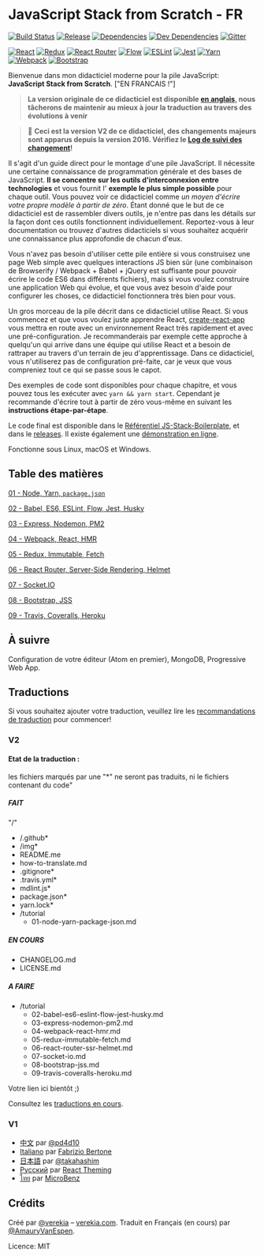 # JavaScript Stack from Scratch - FR

[![Build Status](https://travis-ci.org/verekia/js-stack-from-scratch.svg?branch=master)](https://travis-ci.org/verekia/js-stack-from-scratch)
[![Release](https://img.shields.io/github/release/verekia/js-stack-from-scratch.svg?style=flat-square)](https://github.com/verekia/js-stack-from-scratch/releases)
[![Dependencies](https://img.shields.io/david/verekia/js-stack-boilerplate.svg?style=flat-square)](https://david-dm.org/verekia/js-stack-boilerplate)
[![Dev Dependencies](https://img.shields.io/david/dev/verekia/js-stack-boilerplate.svg?style=flat-square)](https://david-dm.org/verekia/js-stack-boilerplate?type=dev)
[![Gitter](https://img.shields.io/gitter/room/js-stack-from-scratch/Lobby.svg?style=flat-square)](https://gitter.im/js-stack-from-scratch/)

[![React](/img/react-padded-90.png)](https://facebook.github.io/react/)
[![Redux](/img/redux-padded-90.png)](http://redux.js.org/)
[![React Router](/img/react-router-padded-90.png)](https://github.com/ReactTraining/react-router)
[![Flow](/img/flow-padded-90.png)](https://flowtype.org/)
[![ESLint](/img/eslint-padded-90.png)](http://eslint.org/)
[![Jest](/img/jest-padded-90.png)](https://facebook.github.io/jest/)
[![Yarn](/img/yarn-padded-90.png)](https://yarnpkg.com/)
[![Webpack](/img/webpack-padded-90.png)](https://webpack.github.io/)
[![Bootstrap](/img/bootstrap-padded-90.png)](http://getbootstrap.com/)

Bienvenue dans mon didacticiel moderne pour la pile JavaScript: **JavaScript Stack from Scratch**. ["EN FRANCAIS !"]
> **La version originale de ce didacticiel est disponible [en anglais](https://github.com/verekia/js-stack-from-scratch/), nous tâcherons de maintenir au mieux à jour la traduction au travers des évolutions à venir**

> 🎉 **Ceci est la version V2 de ce didacticiel, des changements majeurs sont apparus depuis la version 2016. Vérifiez le [Log de suivi des changement](/CHANGELOG.md)!**

Il s'agit d'un guide direct pour le montage d'une pile JavaScript. Il nécessite une certaine connaissance de programmation générale et des bases de JavaScript. **Il se concentre sur les outils d'interconnexion entre technologies** et vous fournit l' **exemple le plus simple possible** pour chaque outil. Vous pouvez voir ce didacticiel comme *un moyen d'écrire votre propre modèle à partir de zéro*. Étant donné que le but de ce didacticiel est de rassembler divers outils, je n'entre pas dans les détails sur la façon dont ces outils fonctionnent individuellement. Reportez-vous à leur documentation ou trouvez d'autres didacticiels si vous souhaitez acquérir une connaissance plus approfondie de chacun d'eux.

Vous n'avez pas besoin d'utiliser cette pile entière si vous construisez une page Web simple avec quelques interactions JS bien sûr (une combinaison de Browserify / Webpack + Babel + jQuery est suffisante pour pouvoir écrire le code ES6 dans différents fichiers), mais si vous voulez construire une application Web qui évolue, et que vous avez besoin d'aide pour configurer les choses, ce didacticiel fonctionnera très bien pour vous.

Un gros morceau de la pile décrit dans ce didacticiel utilise React. Si vous commencez et que vous voulez juste apprendre React, [create-react-app](https://github.com/facebookincubator/create-react-app) vous mettra en route avec un environnement React très rapidement et avec une pré-configuration. Je recommanderais par exemple cette approche à quelqu'un qui arrive dans une équipe qui utilise React et a besoin de rattraper au travers d'un terrain de jeu d'apprentissage. Dans ce didacticiel, vous n'utiliserez pas de configuration pré-faite, car je veux que vous compreniez tout ce qui se passe sous le capot.

Des exemples de code sont disponibles pour chaque chapitre, et vous pouvez tous les exécuter avec `yarn && yarn start`. Cependant je recommande d'écrire tout à partir de zéro vous-même en suivant les **instructions étape-par-étape**.

Le code final est disponible dans le [Référentiel JS-Stack-Boilerplate](https://github.com/verekia/js-stack-boilerplate), et dans le [releases](https://github.com/verekia/js-Stack-from-scratch/releases). Il existe également une [démonstration en ligne](https://js-stack.herokuapp.com/).

Fonctionne sous Linux, macOS et Windows.

## Table des matières

[01 - Node, Yarn, `package.json`](/tutorial/01-node-yarn-package-json.md#readme)

[02 - Babel, ES6, ESLint, Flow, Jest, Husky](/tutorial/02-babel-es6-eslint-flow-jest-husky.md#readme)

[03 - Express, Nodemon, PM2](/tutorial/03-express-nodemon-pm2.md#readme)

[04 - Webpack, React, HMR](/tutorial/04-webpack-react-hmr.md#readme)

[05 - Redux, Immutable, Fetch](/tutorial/05-redux-immutable-fetch.md#readme)

[06 - React Router, Server-Side Rendering, Helmet](/tutorial/06-react-router-ssr-helmet.md#readme)

[07 - Socket.IO](/tutorial/07-socket-io.md#readme)

[08 - Bootstrap, JSS](/tutorial/08-bootstrap-jss.md#readme)

[09 - Travis, Coveralls, Heroku](/tutorial/09-travis-coveralls-heroku.md#readme)

## À suivre

Configuration de votre éditeur (Atom en premier), MongoDB, Progressive Web App.

## Traductions

Si vous souhaitez ajouter votre traduction, veuillez lire les [recommandations de traduction](/how-to-translate.md) pour commencer!

### V2

#### Etat de la traduction :

les fichiers marqués par une "*" ne seront pas traduits, ni le fichiers contenant du code"
##### FAIT
"/"
- /.github*
- /img*
- README.me
- how-to-translate.md
- .gitignore*
- .travis.yml*
- mdlint.js*
- package.json*
- yarn.lock*
- /tutorial
  - 01-node-yarn-package-json.md

##### EN COURS
- CHANGELOG.md
- LICENSE.md

##### A FAIRE
- /tutorial
  - 02-babel-es6-eslint-flow-jest-husky.md
  - 03-express-nodemon-pm2.md
  - 04-webpack-react-hmr.md
  - 05-redux-immutable-fetch.md
  - 06-react-router-ssr-helmet.md
  - 07-socket-io.md
  - 08-bootstrap-jss.md
  - 09-travis-coveralls-heroku.md

Votre lien ici bientôt ;)

Consultez les [traductions en cours](https://github.com/verekia/js-stack-from-scratch/issues/147).

### V1

- [中文](https://github.com/pd4d10/js-stack-from-scratch) par [@pd4d10](http://github.com/pd4d10)
- [Italiano](https://github.com/fbertone/js-stack-from-scratch) par [Fabrizio Bertone](https://github.com/fbertone)
- [日本語](https://github.com/takahashim/js-stack-from-scratch) par [@takahashim](https://github.com/takahashim)
- [Русский](https://github.com/UsulPro/js-stack-from-scratch) par [React Theming](https://github.com/sm-react/react-theming)
- [ไทย](https://github.com/MicroBenz/js-stack-from-scratch) par [MicroBenz](https://github.com/MicroBenz)

## Crédits

Créé par [@verekia](https://twitter.com/verekia) – [verekia.com](http://verekia.com/).
Traduit en Français (en cours) par [@AmauryVanEspen](https://github.com/AmauryVanEspen/).


Licence: MIT
